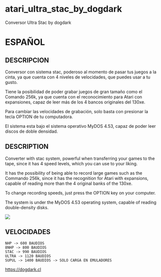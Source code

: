 # atari_ultra_stac_by_dogdark

Conversor Ultra Stac by dogdark

# ESPAÑOL

## DESCRIPCION
Conversor con sistema stac, poderoso al momento de pasar tus juegos a la cinta, ya que cuenta con 4 niveles de velocidades, que puedes usar a tu gusto.

Tiene la posibilidad de poder grabar juegos de gran tamaño como el Comando 256k, ya que cuenta con el reconocimiento para Atari con expansiones, capaz de leer más de los 4 bancos originales del 130xe.

Para cambiar las velocidades de grabación, solo basta con presionar la tecla OPTION de tu 
computadora.

El sistema esta bajo el sistema operativo MyDOS 4.53, capaz de poder leer discos de doble densidad.

## DESCRIPTION
Converter with stac system, powerful when transferring your games to the tape, since it has 4 speed levels, which you can use to your liking.

It has the possibility of being able to record large games such as the Commando 256k, since it has the recognition for Atari with expansions, capable of reading more than the 4 original banks of the 130xe.

To change recording speeds, just press the OPTION key on your computer.

The system is under the MyDOS 4.53 operating system, capable of reading double-density disks.

<picture>
 <img src="https://raw.githubusercontent.com/a8dogdark/atari_ultra_stac_by_dogdark/main/ultra.png">
</picture>

## VELOCIDADES

```
NHP -> 600 BAUDIOS
8NHP -> 800 BAUDIOS
STAC -> 990 BAUDIOS
ULTRA -> 1120 BAUDIOS
SUPUL -> 1400 BAUDIOS -> SOLO CARGA EN EMULADORES
```

https://dogdark.cl